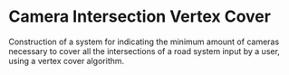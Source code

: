 # Camera Intersection Vertex Cover
Construction of a system for indicating the minimum amount of cameras necessary to cover all the intersections of a road system input by a user, using a vertex cover algorithm.
